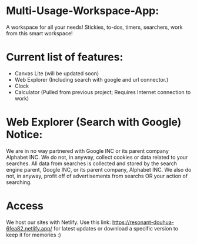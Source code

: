 # Multi-Usage-Workspace-App:
A workspace for all your needs! Stickies, to-dos, timers, searchers, work from this smart workspace!
# Current list of features:
- Canvas Lite (will be updated soon)
- Web Explorer (Including search with google and url connector.)
- Clock
- Calculator (Pulled from previous project; Requires Internet connection to work)
# Web Explorer (Search with Google) Notice:
We are in no way partnered with Google INC or its parent company Alphabet INC. We do not, in anyway, collect cookies or data related to your searches. All data from searches is collected and stored by the search engine parent, Google INC, or its parent company, Alphabet INC. We also do not, in anyway, profit off of advertisements from searchs OR your action of searching. 
# Access
We host our sites with Netlify. Use this link: https://resonant-douhua-6fea82.netlify.app/ for latest updates or download a specific version to keep it for memories :)
